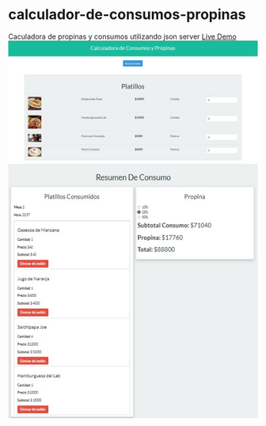 # calculador-de-consumos-propinas
Caculadora de propinas y consumos utilizando json server
[Live Demo](https://developermdcm.github.io/calculador-de-consumos-propinas/)
<img style="align: center width: 400px;" src="https://github.com/DeveloperMDCM/calculador-de-consumos-propinas/blob/master/img/bg1.jpg"></img>
<img style="align: center width: 400px;" src="https://github.com/DeveloperMDCM/calculador-de-consumos-propinas/blob/master/img/bg2.jpg"></img>
